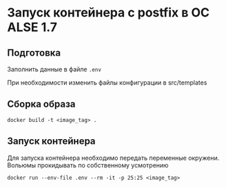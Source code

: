 # Запуск контейнера с postfix в ОС ALSE 1.7
## Подготовка
Заполнить данные в файле `.env`

При необходимости изменить файлы конфигурации в src/templates

## Сборка образа

```/bin/bash
docker build -t <image_tag> .
```

## Запуск контейнера

Для запуска контейнера необходимо передать переменные окружени.
Вольюмы прокидывать по собственному усмотрению

```/bin/bash
docker run --env-file .env --rm -it -p 25:25 <image_tag>
```